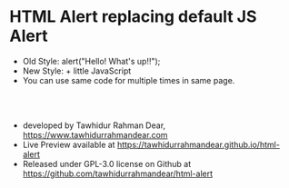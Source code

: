 # HTML Alert replacing default JS Alert
* Old Style: alert("Hello! What's up!!"); <br>
* New Style: <p id="alertMessage" style="color: red; display: none;"></p> + little JavaScript <br>
* You can use same code for multiple times in same page. 

 <br> <br>
 
* developed by Tawhidur Rahman Dear, https://www.tawhidurrahmandear.com <br>
* Live Preview available at https://tawhidurrahmandear.github.io/html-alert <br>
* Released under GPL-3.0 license on Github at https://github.com/tawhidurrahmandear/html-alert  
